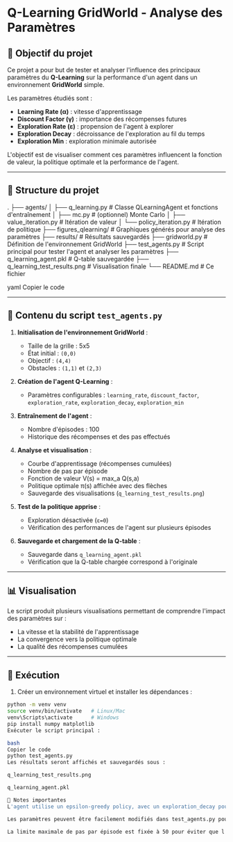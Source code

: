 # Q-Learning GridWorld - Analyse des Paramètres

## 🎯 Objectif du projet

Ce projet a pour but de tester et analyser l'influence des principaux paramètres du **Q-Learning** sur la performance d'un agent dans un environnement **GridWorld** simple.  

Les paramètres étudiés sont :
- **Learning Rate (α)** : vitesse d'apprentissage
- **Discount Factor (γ)** : importance des récompenses futures
- **Exploration Rate (ε)** : propension de l'agent à explorer
- **Exploration Decay** : décroissance de l'exploration au fil du temps
- **Exploration Min** : exploration minimale autorisée

L'objectif est de visualiser comment ces paramètres influencent la fonction de valeur, la politique optimale et la performance de l'agent.

---

## 📂 Structure du projet

.
├── agents/
│ ├── q_learning.py # Classe QLearningAgent et fonctions d'entraînement
│ ├── mc.py # (optionnel) Monte Carlo
│ ├── value_iteration.py # Itération de valeur
│ └── policy_iteration.py # Itération de politique
├── figures_qlearning/ # Graphiques générés pour analyse des paramètres
├── results/ # Résultats sauvegardés
├── gridworld.py # Définition de l'environnement GridWorld
├── test_agents.py # Script principal pour tester l'agent et analyser les paramètres
├── q_learning_agent.pkl # Q-table sauvegardée
├── q_learning_test_results.png # Visualisation finale
└── README.md # Ce fichier

yaml
Copier le code

---

## 📝 Contenu du script `test_agents.py`

1. **Initialisation de l'environnement GridWorld** :
   - Taille de la grille : 5x5
   - État initial : `(0,0)`
   - Objectif : `(4,4)`
   - Obstacles : `(1,1)` et `(2,3)`

2. **Création de l'agent Q-Learning** :
   - Paramètres configurables : `learning_rate`, `discount_factor`, `exploration_rate`, `exploration_decay`, `exploration_min`

3. **Entraînement de l'agent** :
   - Nombre d'épisodes : 100
   - Historique des récompenses et des pas effectués

4. **Analyse et visualisation** :
   - Courbe d'apprentissage (récompenses cumulées)
   - Nombre de pas par épisode
   - Fonction de valeur V(s) = max_a Q(s,a)
   - Politique optimale π(s) affichée avec des flèches
   - Sauvegarde des visualisations (`q_learning_test_results.png`)

5. **Test de la politique apprise** :
   - Exploration désactivée (`ε=0`)
   - Vérification des performances de l'agent sur plusieurs épisodes

6. **Sauvegarde et chargement de la Q-table** :
   - Sauvegarde dans `q_learning_agent.pkl`
   - Vérification que la Q-table chargée correspond à l'originale

---

## 📊 Visualisation

Le script produit plusieurs visualisations permettant de comprendre l'impact des paramètres sur :

- La vitesse et la stabilité de l'apprentissage
- La convergence vers la politique optimale
- La qualité des récompenses cumulées

---

## 🚀 Exécution

1. Créer un environnement virtuel et installer les dépendances :

```bash
python -m venv venv
source venv/bin/activate   # Linux/Mac
venv\Scripts\activate      # Windows
pip install numpy matplotlib
Exécuter le script principal :

bash
Copier le code
python test_agents.py
Les résultats seront affichés et sauvegardés sous :

q_learning_test_results.png

q_learning_agent.pkl

📌 Notes importantes
L'agent utilise un epsilon-greedy policy, avec un exploration_decay pour réduire l'exploration progressivement.

Les paramètres peuvent être facilement modifiés dans test_agents.py pour analyser leur influence.

La limite maximale de pas par épisode est fixée à 50 pour éviter que l'agent tourne indéfiniment dans la grille.

